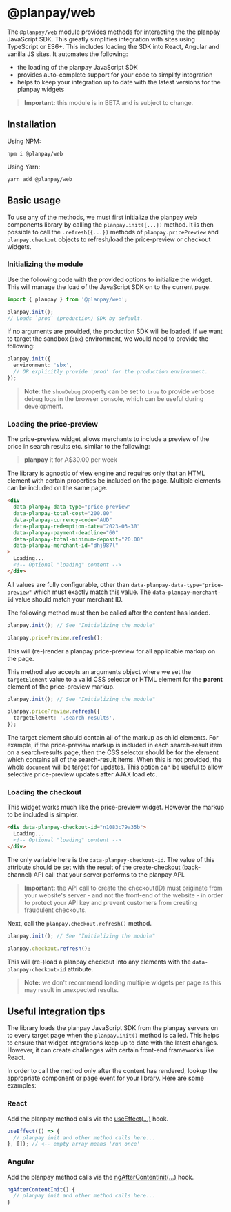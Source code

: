 # @planpay/web

The `@planpay/web` module provides methods for interacting the the planpay JavaScript SDK. This greatly simplifies integration with sites using TypeScript or ES6+. This includes loading the SDK into React, Angular and vanilla JS sites. It automates the following:

- the loading of the planpay JavaScript SDK
- provides auto-complete support for your code to simplify integration
- helps to keep your integration up to date with the latest versions for the planpay widgets

> **Important:** this module is in BETA and is subject to change.

## Installation

Using NPM:

```
npm i @planpay/web
```

Using Yarn:

```
yarn add @planpay/web
```

## Basic usage

To use any of the methods, we must first initialize the planpay web components library by calling the `planpay.init({...})` method. It is then possible to call the `.refresh({...})` methods of `planpay.pricePreview` and `planpay.checkout` objects to refresh/load the price-preview or checkout widgets.

### Initializing the module

Use the following code with the provided options to initialize the widget. This will manage the load of the JavaScript SDK on to the current page.

```ts
import { planpay } from '@planpay/web';

planpay.init();
// Loads `prod` (production) SDK by default.
```

If no arguments are provided, the production SDK will be loaded. If we want to target the sandbox (`sbx`) environment, we would need to provide the following:

```ts
planpay.init({
  environment: 'sbx',
  // OR explicitly provide 'prod' for the production environment.
});
```

> **Note**: the `showDebug` property can be set to `true` to provide verbose debug logs in the browser console, which can be useful during development.

### Loading the price-preview

The price-preview widget allows merchants to include a preview of the price in search results etc. similar to the following:

> **planpay** it for A$30.00 per week

The library is agnostic of view engine and requires only that an HTML element with certain properties be included on the page. Multiple elements can be included on the same page.

```html
<div
  data-planpay-data-type="price-preview"
  data-planpay-total-cost="200.00"
  data-planpay-currency-code="AUD"
  data-planpay-redemption-date="2023-03-30"
  data-planpay-payment-deadline="60"
  data-planpay-total-minimum-deposit="20.00"
  data-planpay-merchant-id="dhj987l"
>
  Loading...
  <!-- Optional "loading" content -->
</div>
```

All values are fully configurable, other than `data-planpay-data-type="price-preview"` which must exactly match this value. The `data-planpay-merchant-id` value should match your merchant ID.

The following method must then be called after the content has loaded.

```ts
planpay.init(); // See "Initializing the module"

planpay.pricePreview.refresh();
```

This will (re-)render a planpay price-preview for all applicable markup on the page.

This method also accepts an arguments object where we set the `targetElement` value to a valid CSS selector or HTML element for the **parent** element of the price-preview markup.

```ts
planpay.init(); // See "Initializing the module"

planpay.pricePreview.refresh({
  targetElement: '.search-results',
});
```

The target element should contain all of the markup as child elements. For example, if the price-preview markup is included in each search-result item on a search-results page, then the CSS selector should be for the element which contains all of the search-result items. When this is not provided, the whole `document` will be target for updates. This option can be useful to allow selective price-preview updates after AJAX load etc.

### Loading the checkout

This widget works much like the price-preview widget. However the markup to be included is simpler.

```html
<div data-planpay-checkout-id="n1083c79a35b">
  Loading...
  <!-- Optional "loading" content -->
</div>
```

The only variable here is the `data-planpay-checkout-id`. The value of this attribute should be set with the result of the create-checkout (back-channel) API call that your server performs to the planpay API.

> **Important:** the API call to create the checkout(ID) must originate from your website's server - and not the front-end of the website - in order to protect your API key and prevent customers from creating fraudulent checkouts.

Next, call the `planpay.checkout.refresh()` method.

```ts
planpay.init(); // See "Initializing the module"

planpay.checkout.refresh();
```

This will (re-)load a planpay checkout into any elements with the `data-planpay-checkout-id` attribute.

> **Note:** we don't recommend loading multiple widgets per page as this may result in unexpected results.

## Useful integration tips

The library loads the planpay JavaScript SDK from the planpay servers on to every target page when the `planpay.init()` method is called. This helps to ensure that widget integrations keep up to date with the latest changes. However, it can create challenges with certain front-end frameworks like React.

In order to call the method only after the content has rendered, lookup the appropriate component or page event for your library. Here are some examples:

### React

Add the planpay method calls via the [useEffect(...)](https://reactjs.org/docs/hooks-reference.html) hook.

```ts
useEffect(() => {
  // planpay init and other method calls here...
}, []); // <-- empty array means 'run once'
```

### Angular

Add the planpay method calls via the [ngAfterContentInit(...)](https://angular.io/api/core/AfterContentInit) hook.

```ts
ngAfterContentInit() {
  // planpay init and other method calls here...
}
```